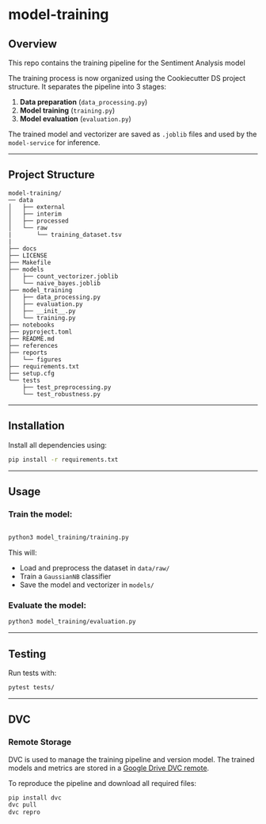# model-training

## Overview

This repo contains the training pipeline for the Sentiment Analysis model

The training process is now organized using the Cookiecutter DS project structure. It separates the pipeline into 3 stages:
1. **Data preparation** (`data_processing.py`)
2. **Model training** (`training.py`)
3. **Model evaluation** (`evaluation.py`)

The trained model and vectorizer are saved as `.joblib` files and used by the `model-service` for inference.

---

## Project Structure

```
model-training/
── data
│   ├── external
│   ├── interim
│   ├── processed
│   └── raw
|    	└── training_dataset.tsv
|
├── docs
├── LICENSE
├── Makefile
├── models
│   ├── count_vectorizer.joblib
│   └── naive_bayes.joblib
├── model_training
│   ├── data_processing.py
│   ├── evaluation.py
│   ├── __init__.py
│   └── training.py
├── notebooks
├── pyproject.toml
├── README.md
├── references
├── reports
│   └── figures
├── requirements.txt
├── setup.cfg
└── tests
    ├── test_preprocessing.py
    └── test_robustness.py

```

---

## Installation

Install all dependencies using:

```bash
pip install -r requirements.txt
```


---

## Usage

### Train the model:
```bash

python3 model_training/training.py
```

This will:
- Load and preprocess the dataset in `data/raw/`
- Train a `GaussianNB` classifier
- Save the model and vectorizer in `models/`

### Evaluate the model:
```bash
python3 model_training/evaluation.py
```

---

## Testing

Run tests with:
```bash
pytest tests/
```


---

## DVC

### Remote Storage

DVC is used to manage the training pipeline and version model.
The trained models and metrics are stored in a [Google Drive DVC remote](https://drive.google.com/drive/folders/1Zos2D5nXmVBMFA8ekO_p7VZTqyAcy1q3).

To reproduce the pipeline and download all required files:

```bash
pip install dvc
dvc pull
dvc repro
```
